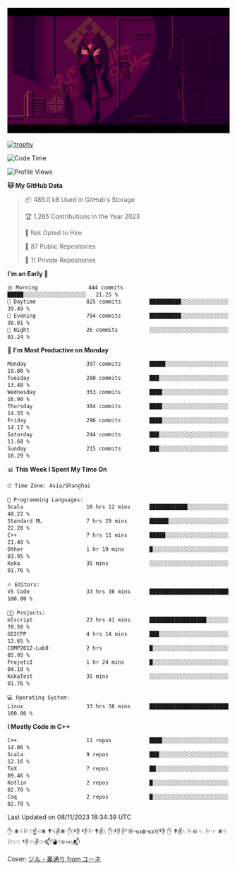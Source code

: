 ![](imgs/main.png)

[![trophy](https://github-profile-trophy.vercel.app/?username=NeilKleistGao&theme=dracula)](https://github.com/ryo-ma/github-profile-trophy)

<!--START_SECTION:waka-->
![Code Time](http://img.shields.io/badge/Code%20Time-344%20hrs%2015%20mins-blue)

![Profile Views](http://img.shields.io/badge/Profile%20Views-0-blue)

**🐱 My GitHub Data** 

> 📦 485.0 kB Used in GitHub's Storage 
 > 
> 🏆 1,265 Contributions in the Year 2023
 > 
> 🚫 Not Opted to Hire
 > 
> 📜 87 Public Repositories 
 > 
> 🔑 11 Private Repositories 
 > 
**I'm an Early 🐤** 

```text
🌞 Morning                444 commits         █████░░░░░░░░░░░░░░░░░░░░   21.25 % 
🌆 Daytime                825 commits         ██████████░░░░░░░░░░░░░░░   39.49 % 
🌃 Evening                794 commits         ██████████░░░░░░░░░░░░░░░   38.01 % 
🌙 Night                  26 commits          ░░░░░░░░░░░░░░░░░░░░░░░░░   01.24 % 
```
📅 **I'm Most Productive on Monday** 

```text
Monday                   397 commits         █████░░░░░░░░░░░░░░░░░░░░   19.00 % 
Tuesday                  280 commits         ███░░░░░░░░░░░░░░░░░░░░░░   13.40 % 
Wednesday                353 commits         ████░░░░░░░░░░░░░░░░░░░░░   16.90 % 
Thursday                 304 commits         ████░░░░░░░░░░░░░░░░░░░░░   14.55 % 
Friday                   296 commits         ████░░░░░░░░░░░░░░░░░░░░░   14.17 % 
Saturday                 244 commits         ███░░░░░░░░░░░░░░░░░░░░░░   11.68 % 
Sunday                   215 commits         ███░░░░░░░░░░░░░░░░░░░░░░   10.29 % 
```


📊 **This Week I Spent My Time On** 

```text
🕑︎ Time Zone: Asia/Shanghai

💬 Programming Languages: 
Scala                    16 hrs 12 mins      ████████████░░░░░░░░░░░░░   48.22 % 
Standard ML              7 hrs 29 mins       ██████░░░░░░░░░░░░░░░░░░░   22.28 % 
C++                      7 hrs 11 mins       █████░░░░░░░░░░░░░░░░░░░░   21.40 % 
Other                    1 hr 19 mins        █░░░░░░░░░░░░░░░░░░░░░░░░   03.95 % 
Koka                     35 mins             ░░░░░░░░░░░░░░░░░░░░░░░░░   01.76 % 

🔥 Editors: 
VS Code                  33 hrs 36 mins      █████████████████████████   100.00 % 

🐱‍💻 Projects: 
mlscript                 23 hrs 41 mins      ██████████████████░░░░░░░   70.50 % 
GD2CPP                   4 hrs 14 mins       ███░░░░░░░░░░░░░░░░░░░░░░   12.65 % 
COMP2012-Lab8            2 hrs               █░░░░░░░░░░░░░░░░░░░░░░░░   05.95 % 
ProjetcI                 1 hr 24 mins        █░░░░░░░░░░░░░░░░░░░░░░░░   04.18 % 
KokaTest                 35 mins             ░░░░░░░░░░░░░░░░░░░░░░░░░   01.76 % 

💻 Operating System: 
Linux                    33 hrs 36 mins      █████████████████████████   100.00 % 
```

**I Mostly Code in C++** 

```text
C++                      11 repos            ████░░░░░░░░░░░░░░░░░░░░░   14.86 % 
Scala                    9 repos             ███░░░░░░░░░░░░░░░░░░░░░░   12.16 % 
TeX                      7 repos             ██░░░░░░░░░░░░░░░░░░░░░░░   09.46 % 
Kotlin                   2 repos             █░░░░░░░░░░░░░░░░░░░░░░░░   02.70 % 
Coq                      2 repos             █░░░░░░░░░░░░░░░░░░░░░░░░   02.70 % 
```




 Last Updated on 08/11/2023 18:34:39 UTC
<!--END_SECTION:waka-->

✋ ❄☟⚐🕆☝☟❄ 🕈☟✌❄ ✋🕯👎 👎⚐ 🕈✌💧 ✋🕯👎 🏱☼☜❄☜☠👎 ✋ 🕈✌💧 ⚐☠☜ ⚐☞ ❄☟⚐💧☜ 👎☜✌☞📫💣🕆❄☜💧📬

Cover: [ジル・裏通り from ユーネ](https://www.pixiv.net/artworks/62127066)
